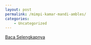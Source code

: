 ```yaml
---
layout: post
permalink: /mimpi-kamar-mandi-ambles/
categories:
    - Uncategorized
---
```


[Baca Selengkapnya](/04)